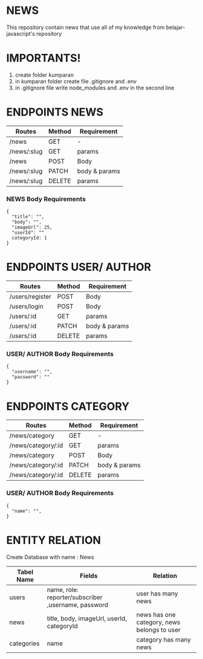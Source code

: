 # NEWS

This repository contain news that use all of my knowledge from belajar-javascript's repository

# IMPORTANTS!

1. create folder kumparan
2. in kumparan folder create file .gitignore and .env
3. in .gitignore file write node_modules and .env in the second line

# ENDPOINTS NEWS

| Routes      | Method | Requirement   |
| ----------- | ------ | ------------- |
| /news       | GET    | -             |
| /news/:slug | GET    | params        |
| /news       | POST   | Body          |
| /news/:slug | PATCH  | body & params |
| /news/:slug | DELETE | params        |

### NEWS Body Requirements

```
{
  "title": "",
  "body": "",
  "imageUrl": 25,
  "userId": ""
  categoryId: 1
}
```

# ENDPOINTS USER/ AUTHOR

| Routes          | Method | Requirement   |
| --------------- | ------ | ------------- |
| /users/register | POST   | Body          |
| /users/login    | POST   | Body          |
| /users/:id      | GET    | params        |
| /users/:id      | PATCH  | body & params |
| /users/:id      | DELETE | params        |

### USER/ AUTHOR Body Requirements

```
{
  "username": "",
  "password": ""
}
```

# ENDPOINTS CATEGORY

| Routes               | Method | Requirement   |
| -------------------- | ------ | ------------- |
| /news/category       | GET    | -             |
| /news/category/:id   | GET    | params        |
| /news/category       | POST   | Body          |
| /news/category/:id   | PATCH  | body & params |
| /news/category/:id   | DELETE | params        |

### USER/ AUTHOR Body Requirements

```
{
  "name": "",
}
```

# ENTITY RELATION

Create Database with name : News

| Tabel Name | Fields                                    | Relation                                    |
| ---------- | ----------------------------------------- | ------------------------------------------- |
| users      | name, role: reporter/subscriber ,username, password                        | user has many news                          |
| news       | title, body, imageUrl, userId, categoryId | news has one category, news belongs to user |
| categories | name                                      | category has many news                      |
